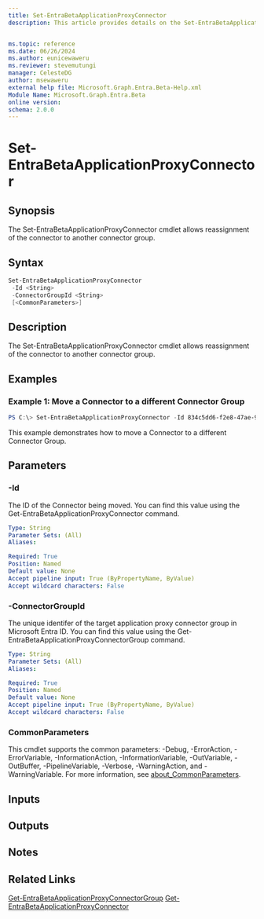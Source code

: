 ```yaml
---
title: Set-EntraBetaApplicationProxyConnector
description: This article provides details on the Set-EntraBetaApplicationProxyConnector command.


ms.topic: reference
ms.date: 06/26/2024
ms.author: eunicewaweru
ms.reviewer: stevemutungi
manager: CelesteDG
author: msewaweru
external help file: Microsoft.Graph.Entra.Beta-Help.xml
Module Name: Microsoft.Graph.Entra.Beta
online version:
schema: 2.0.0
---
```


# Set-EntraBetaApplicationProxyConnector

## Synopsis
The Set-EntraBetaApplicationProxyConnector cmdlet allows reassignment of the connector to another connector group.

## Syntax

```powershell
Set-EntraBetaApplicationProxyConnector 
 -Id <String> 
 -ConnectorGroupId <String> 
 [<CommonParameters>]
```

## Description
The Set-EntraBetaApplicationProxyConnector cmdlet allows reassignment of the connector to another connector group.

## Examples

### Example 1: Move a Connector to a different Connector Group
```powershell
PS C:\> Set-EntraBetaApplicationProxyConnector -Id 834c5dd6-f2e8-47ae-973a-9fc769289b3d -ConnectorGroupId a39b9095-8dc8-4d3a-86c3-e7b5c3f0fb84
```
This example demonstrates how to move a Connector to a different Connector Group.

## Parameters

### -Id
The ID of the Connector being moved.
You can find this value using the Get-EntraBetaApplicationProxyConnector command.

```yaml
Type: String
Parameter Sets: (All)
Aliases:

Required: True
Position: Named
Default value: None
Accept pipeline input: True (ByPropertyName, ByValue)
Accept wildcard characters: False
```

### -ConnectorGroupId
The unique identifer of the target application proxy connector group in Microsoft Entra ID.
You can find this value using the Get-EntraBetaApplicationProxyConnectorGroup command.

```yaml
Type: String
Parameter Sets: (All)
Aliases:

Required: True
Position: Named
Default value: None
Accept pipeline input: True (ByPropertyName, ByValue)
Accept wildcard characters: False
```

### CommonParameters
This cmdlet supports the common parameters: -Debug, -ErrorAction, -ErrorVariable, -InformationAction, -InformationVariable, -OutVariable, -OutBuffer, -PipelineVariable, -Verbose, -WarningAction, and -WarningVariable. For more information, see [about_CommonParameters](https://go.microsoft.com/fwlink/?LinkID=113216).

## Inputs

## Outputs

## Notes

## Related Links
[Get-EntraBetaApplicationProxyConnectorGroup](Get-EntraBetaApplicationProxyConnectorGroup.md)
[Get-EntraBetaApplicationProxyConnector](Get-EntraBetaApplicationProxyConnector.md)
